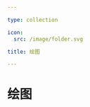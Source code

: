 ```yaml
---

type: collection

icon:
  src: /image/folder.svg

title: 绘图

---
```


# 绘图

<ShowBreadcrumb />

<ShowResources />
